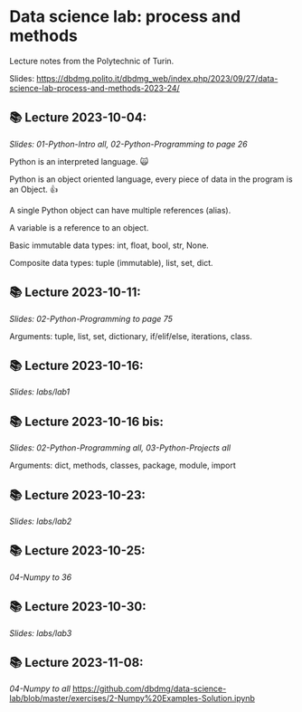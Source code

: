# Data science lab: process and methods
Lecture notes from the Polytechnic of Turin.

Slides: https://dbdmg.polito.it/dbdmg_web/index.php/2023/09/27/data-science-lab-process-and-methods-2023-24/

## 📚 Lecture 2023-10-04:
*Slides: 01-Python-Intro all, 02-Python-Programming to page 26*

Python is an interpreted language. 🙀

Python is an object oriented language, every piece of data in the program is an Object. 👍

A single Python object can have multiple references (alias).

A variable is a reference to an object.

Basic immutable data types: int, float, bool, str, None.

Composite data types: tuple (immutable), list, set, dict.

## 📚 Lecture 2023-10-11:
*Slides: 02-Python-Programming to page 75*

Arguments: tuple, list, set, dictionary, if/elif/else, iterations, class.

## 📚 Lecture 2023-10-16:
*Slides: labs/lab1*

## 📚 Lecture 2023-10-16 bis:
*Slides: 02-Python-Programming all, 03-Python-Projects all*

Arguments: dict, methods, classes, package, module, import

## 📚 Lecture 2023-10-23:
*Slides: labs/lab2*

## 📚 Lecture 2023-10-25:
*04-Numpy to 36*

## 📚 Lecture 2023-10-30:
*Slides: labs/lab3*

## 📚 Lecture 2023-11-08:
*04-Numpy to all*
https://github.com/dbdmg/data-science-lab/blob/master/exercises/2-Numpy%20Examples-Solution.ipynb
